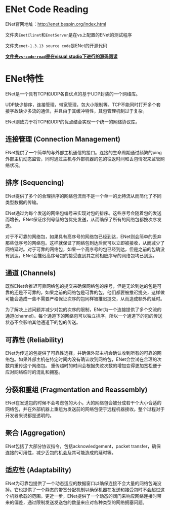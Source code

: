 # ENet Code Reading

ENet官网地址：<http://enet.bespin.org/index.html>

文件夹`EnetClinet`和`EnetServer`是在vs上配置的ENet的测试程序

文件夹`enet-1.3.13 source code`是ENet的开源代码

[**文件夹`vs-code-read`是在visual studio下进行的源码阅读**](https://github.com/TaiyouDong/ENet-Code-Reading/tree/master/vs-code-read)

# ENet特性

ENet是一个具有TCP和UDP各自优点的基于UDP封装的一个网络库。

UDP缺少排序，连接管理，带宽管理，包大小限制等。TCP不能同时打开多个套接字故缺少多流的通信，并且由于其缓冲特性，其包管理机制过于复杂。

ENet则致力于将TCP和UDP的优点结合实现一个统一的网络协议库。

## 连接管理 (Connection Management)

ENet提供了一个简单的与外部主机通信的接口。连接的生命周期通过频繁的ping外部主机动态监管，同时通过主机与外部机器的包的往返时间和丢包情况来监管网络状况。

## 排序 (Sequencing)

ENet提供了多个的合理排序的网络包流而不是一个单一的比特流从而简化了不同类型数据的传输。

ENet通过为每个发送的网络包编号来实现对包的排序。这些序号会随着包的发送而增长。ENet保证序列号低的包优先发送，从而确保了所有的网络包都按次序发送。

对于不可靠的网络包，如果具有高序号的网络包已经到达，ENet则会简单的丢弃那些低序号的网络包。这样就保证了网络包到达后就可以立即被接收，从而减少了网络延时。对于可靠的网络包，如果一个高序号的包已经到达，但是之前的包确没有到达，ENet会推迟高序号包的接受直到其之前相应序号的网络包均已到达。

## 通道 (Channels)

既然ENet会推迟可靠网络包的提交来确保网络包的序号，但是无论到达的包是可靠的还是不可靠的，如果之前的网络包是可靠的包，他们都要被推迟提交，这样做可能会造成一些不需要严格保证次序的包同样被推迟提交，从而造成额外的延时。

为了解决上述问题并减少对包的次序的限制，ENet为一个连接提供了多个交流的通道(channel)。每个通道下的网络包可以独立排序，所以一个通道下的包的传送状态不会影响其他通道下的包的传送。

## 可靠性 (Reliability)

ENet为传送的包提供了可靠性选择，并确保外部主机会确认收到所有的可靠的网络包。如果外部主机在特定时间内没有确认收到网络包，ENet会尝试在合理的次数内重传这个网络包。
重传超时的时间会根据失败次数的增加变得更加宽松便于应对网络临时的混乱和拥塞。

## 分裂和重组 (Fragmentation and Reassembly)

ENet在发送包的时候不会考虑包的大小。大的网络包会被分成若干个大小合适的网络包，并在外部机器上重组为发送前的网络包便于远程机器接收。整个过程对于开发者来说都是透明的。

## 聚合 (Aggregation)

ENet包括了大部分协议指令，包括acknowledgement，packet transfer，确保连接的可用性，减少丢包的机会及其可能造成的延时等。

## 适应性 (Adaptability)

ENet为可靠包提供了一个动态适应的数据窗口以确保连接不会大量的网络包淹没掉。它也提供了一个静态的带宽分配机制以确保机器在发送和接受包时不会超过这个机器承载的范围。更近一步，ENet提供了一个动态的阀门来响应网络连接时带来的偏差，通过限制发送发送包的数量来应对各种类型的网络拥塞问题。






